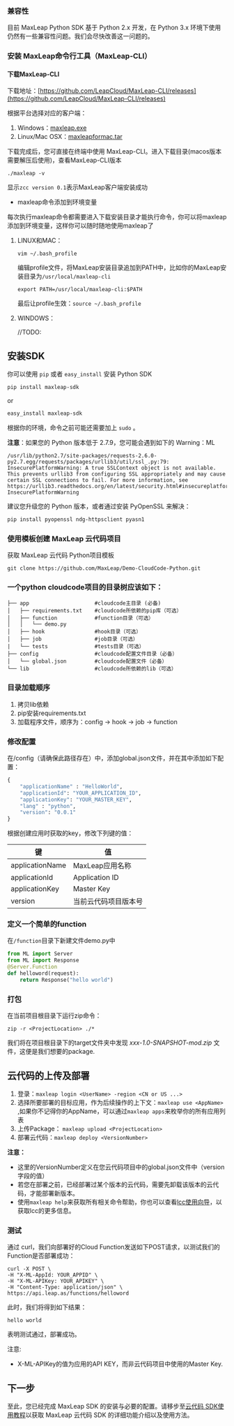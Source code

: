 
### 兼容性

目前 MaxLeap Python SDK 基于 Python 2.x 开发，在 Python 3.x 环境下使用仍然有一些兼容性问题。我们会尽快改善这一问题的。

### 安装 MaxLeap命令行工具（MaxLeap-CLI）
#### 下载MaxLeap-CLI
下载地址：[https://github.com/LeapCloud/MaxLeap-CLI/releases](https://github.com/LeapCloud/MaxLeap-CLI/releases)

根据平台选择对应的客户端：

1.  Windows：[maxleap.exe](https://github.com/LeapCloud/MaxLeap-CLI/releases/download/v0.1/maxleap.exe)
2.  Linux/Mac OSX：[maxleapformac.tar](https://github.com/LeapCloud/MaxLeap-CLI/releases/download/v0.1/maxleapformac.tar)

下载完成后，您可直接在终端中使用 MaxLeap-CLI。进入下载目录(macos版本需要解压后使用)，查看MaxLeap-CLI版本

```shell
./maxleap -v
```

显示`zcc version 0.1`表示MaxLeap客户端安装成功

*	maxleap命令添加到环境变量

每次执行maxleap命令都需要进入下载安装目录才能执行命令，你可以将maxleap添加到环境变量，这样你可以随时随地使用maxleap了

1.  LINUX和MAC：

    ```
    vim ~/.bash_profile
    ```

    编辑profile文件，将MaxLeap安装目录追加到PATH中，比如你的MaxLeap安装目录为`/usr/local/maxleap-cli`

    `export PATH=/usr/local/maxleap-cli:$PATH`

    最后让profile生效：`source ~/.bash_profile`

2.  WINDOWS：

    //TODO:

##	安装SDK

你可以使用 `pip` 或者 `easy_install` 安装 Python SDK

```sh
pip install maxleap-sdk
```

or

```sh
easy_install maxleap-sdk
```

根据你的环境，命令之前可能还需要加上 `sudo` 。

**注意**：如果您的 Python 版本低于 2.7.9，您可能会遇到如下的 Warning：ML

```
/usr/lib/python2.7/site-packages/requests-2.6.0-py2.7.egg/requests/packages/urllib3/util/ssl_.py:79: InsecurePlatformWarning: A true SSLContext object is not available. This prevents urllib3 from configuring SSL appropriately and may cause certain SSL connections to fail. For more information, see https://urllib3.readthedocs.org/en/latest/security.html#insecureplatformwarning.
InsecurePlatformWarning
```

建议您升级您的 Python 版本，或者通过安装 PyOpenSSL 来解决：

```sh
pip install pyopenssl ndg-httpsclient pyasn1
```

### 使用模板创建 MaxLeap 云代码项目

获取 MaxLeap 云代码 Python项目模板

```shell
git clone https://github.com/MaxLeap/Demo-CloudCode-Python.git
```

### 一个python cloudcode项目的目录树应该如下：

    ├── app                     #cloudcode主目录 (必备)
    │   ├── requirements.txt    #cloudcode所依赖的pip库（可选）
    │   ├── function            #function目录（可选）
    │   │   └── demo.py
    │   ├── hook                #hook目录（可选）
    │   ├── job                 #job目录（可选）
    |   └── tests               #tests目录（可选）
    ├── config                  #cloudcode配置文件目录（必备）
    │   └── global.json         #cloudcode配置文件（必备）
    └── lib                     #cloudcode所依赖的lib（可选）

### 目录加载顺序

1. 拷贝lib依赖
2. pip安装requirements.txt
3. 加载程序文件，顺序为：config -> hook -> job -> function

### 修改配置
在/config（请确保此路径存在）中，添加global.json文件，并在其中添加如下配置：

```python
{
	"applicationName" : "HelloWorld",
	"applicationId": "YOUR_APPLICATION_ID",
	"applicationKey": "YOUR_MASTER_KEY",
	"lang" : "python",
	"version": "0.0.1"
}
```

根据创建应用时获取的key，修改下列键的值：

键|值|
------------|-------|
applicationName|MaxLeap应用名称
applicationId|Application ID
applicationKey|Master Key
version|当前云代码项目版本号

### 定义一个简单的function
在`/function`目录下新建文件demo.py中
```python
from ML import Server
from ML import Response
@Server.Function
def helloword(request):
    return Response("hello world")

```

### 打包

在当前项目根目录下运行zip命令：

`zip -r <ProjectLocation> ./*`

我们将在项目根目录下的target文件夹中发现 *xxx-1.0-SNAPSHOT-mod.zip* 文件，这便是我们想要的package.

## 云代码的上传及部署
1. 登录：`maxleap login <UserName> -region <CN or US ...>`
2. 选择所要部署的目标应用，作为后续操作的上下文：`maxleap use <AppName>` ,如果你不记得你的AppName，可以通过`maxleap apps`来枚举你的所有应用列表
3. 上传Package： `maxleap upload <ProjectLocation>`
4. 部署云代码：`maxleap deploy <VersionNumber>`

**注意：**

*	这里的VersionNumber定义在您云代码项目中的global.json文件中（version字段的值）
* 	若您在部署之前，已经部署过某个版本的云代码，需要先卸载该版本的云代码，才能部署新版本。
*	使用`maxleap help`来获取所有相关命令帮助，你也可以查看[lcc使用向导](ML_DOCS_GUIDE_LINK_PLACEHOLDER_JAVA)，以获取lcc的更多信息。

### 测试

通过 curl，我们向部署好的Cloud Function发送如下POST请求，以测试我们的Function是否部署成功：

```shell
curl -X POST \
-H "X-ML-AppId: YOUR_APPID" \
-H "X-ML-APIKey: YOUR_APIKEY" \
-H "Content-Type: application/json" \
https://api.leap.as/functions/helloword
```
此时，我们将得到如下结果：

```shell
hello world
```
表明测试通过，部署成功。

注意:

* X-ML-APIKey的值为应用的API KEY，而非云代码项目中使用的Master Key.

## 下一步
 至此，您已经完成 MaxLeap SDK 的安装与必要的配置。请移步至[云代码 SDK使用教程](ML_DOCS_GUIDE_LINK_PLACEHOLDER_JAVA)以获取 MaxLeap 云代码 SDK 的详细功能介绍以及使用方法。
